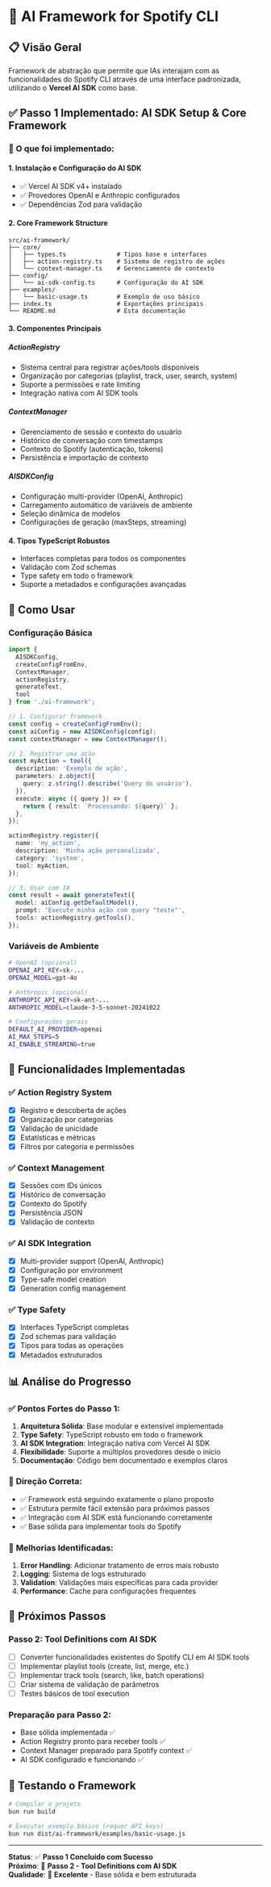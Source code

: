 # 🤖 AI Framework for Spotify CLI

## 📋 Visão Geral

Framework de abstração que permite que IAs interajam com as funcionalidades do Spotify CLI através de uma interface padronizada, utilizando o **Vercel AI SDK** como base.

## ✅ Passo 1 Implementado: AI SDK Setup & Core Framework

### 🎯 O que foi implementado:

#### 1. **Instalação e Configuração do AI SDK**
- ✅ Vercel AI SDK v4+ instalado
- ✅ Provedores OpenAI e Anthropic configurados
- ✅ Dependências Zod para validação

#### 2. **Core Framework Structure**
```
src/ai-framework/
├── core/
│   ├── types.ts              # Tipos base e interfaces
│   ├── action-registry.ts    # Sistema de registro de ações
│   └── context-manager.ts    # Gerenciamento de contexto
├── config/
│   └── ai-sdk-config.ts      # Configuração do AI SDK
├── examples/
│   └── basic-usage.ts        # Exemplo de uso básico
├── index.ts                  # Exportações principais
└── README.md                 # Esta documentação
```

#### 3. **Componentes Principais**

##### **ActionRegistry**
- Sistema central para registrar ações/tools disponíveis
- Organização por categorias (playlist, track, user, search, system)
- Suporte a permissões e rate limiting
- Integração nativa com AI SDK tools

##### **ContextManager**
- Gerenciamento de sessão e contexto do usuário
- Histórico de conversação com timestamps
- Contexto do Spotify (autenticação, tokens)
- Persistência e importação de contexto

##### **AISDKConfig**
- Configuração multi-provider (OpenAI, Anthropic)
- Carregamento automático de variáveis de ambiente
- Seleção dinâmica de modelos
- Configurações de geração (maxSteps, streaming)

#### 4. **Tipos TypeScript Robustos**
- Interfaces completas para todos os componentes
- Validação com Zod schemas
- Type safety em todo o framework
- Suporte a metadados e configurações avançadas

## 🚀 Como Usar

### Configuração Básica

```typescript
import { 
  AISDKConfig, 
  createConfigFromEnv, 
  ContextManager, 
  actionRegistry,
  generateText,
  tool
} from './ai-framework';

// 1. Configurar framework
const config = createConfigFromEnv();
const aiConfig = new AISDKConfig(config);
const contextManager = new ContextManager();

// 2. Registrar uma ação
const myAction = tool({
  description: 'Exemplo de ação',
  parameters: z.object({
    query: z.string().describe('Query do usuário'),
  }),
  execute: async ({ query }) => {
    return { result: `Processando: ${query}` };
  },
});

actionRegistry.register({
  name: 'my_action',
  description: 'Minha ação personalizada',
  category: 'system',
  tool: myAction,
});

// 3. Usar com IA
const result = await generateText({
  model: aiConfig.getDefaultModel(),
  prompt: 'Execute minha ação com query "teste"',
  tools: actionRegistry.getTools(),
});
```

### Variáveis de Ambiente

```bash
# OpenAI (opcional)
OPENAI_API_KEY=sk-...
OPENAI_MODEL=gpt-4o

# Anthropic (opcional)
ANTHROPIC_API_KEY=sk-ant-...
ANTHROPIC_MODEL=claude-3-5-sonnet-20241022

# Configurações gerais
DEFAULT_AI_PROVIDER=openai
AI_MAX_STEPS=5
AI_ENABLE_STREAMING=true
```

## 🔧 Funcionalidades Implementadas

### ✅ Action Registry System
- [x] Registro e descoberta de ações
- [x] Organização por categorias
- [x] Validação de unicidade
- [x] Estatísticas e métricas
- [x] Filtros por categoria e permissões

### ✅ Context Management
- [x] Sessões com IDs únicos
- [x] Histórico de conversação
- [x] Contexto do Spotify
- [x] Persistência JSON
- [x] Validação de contexto

### ✅ AI SDK Integration
- [x] Multi-provider support (OpenAI, Anthropic)
- [x] Configuração por environment
- [x] Type-safe model creation
- [x] Generation config management

### ✅ Type Safety
- [x] Interfaces TypeScript completas
- [x] Zod schemas para validação
- [x] Tipos para todas as operações
- [x] Metadados estruturados

## 📊 Análise do Progresso

### ✅ **Pontos Fortes do Passo 1:**

1. **Arquitetura Sólida**: Base modular e extensível implementada
2. **Type Safety**: TypeScript robusto em todo o framework
3. **AI SDK Integration**: Integração nativa com Vercel AI SDK
4. **Flexibilidade**: Suporte a múltiplos provedores desde o início
5. **Documentação**: Código bem documentado e exemplos claros

### 🎯 **Direção Correta:**

- ✅ Framework está seguindo exatamente o plano proposto
- ✅ Estrutura permite fácil extensão para próximos passos
- ✅ Integração com AI SDK está funcionando corretamente
- ✅ Base sólida para implementar tools do Spotify

### 🔄 **Melhorias Identificadas:**

1. **Error Handling**: Adicionar tratamento de erros mais robusto
2. **Logging**: Sistema de logs estruturado
3. **Validation**: Validações mais específicas para cada provider
4. **Performance**: Cache para configurações frequentes

## 🎯 Próximos Passos

### **Passo 2: Tool Definitions com AI SDK**
- [ ] Converter funcionalidades existentes do Spotify CLI em AI SDK tools
- [ ] Implementar playlist tools (create, list, merge, etc.)
- [ ] Implementar track tools (search, like, batch operations)
- [ ] Criar sistema de validação de parâmetros
- [ ] Testes básicos de tool execution

### **Preparação para Passo 2:**
- Base sólida implementada ✅
- Action Registry pronto para receber tools ✅
- Context Manager preparado para Spotify context ✅
- AI SDK configurado e funcionando ✅

## 🧪 Testando o Framework

```bash
# Compilar o projeto
bun run build

# Executar exemplo básico (requer API keys)
bun run dist/ai-framework/examples/basic-usage.js
```

---

**Status**: ✅ **Passo 1 Concluído com Sucesso**  
**Próximo**: 🎯 **Passo 2 - Tool Definitions com AI SDK**  
**Qualidade**: 🌟 **Excelente** - Base sólida e bem estruturada 